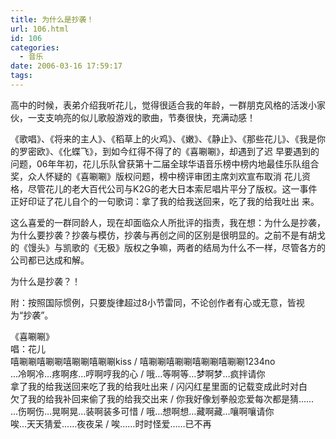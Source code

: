 ```yaml
---
title: 为什么是抄袭！
url: 106.html
id: 106
categories:
  - 音乐
date: 2006-03-16 17:59:17
tags:
---
```


高中的时候，表弟介绍我听花儿，觉得很适合我的年龄，一群朋克风格的活泼小家伙，一支支响亮的似儿歌般游戏的歌曲，节奏很快，充满动感！  
  
《歌唱》、《将来的主人》、《稻草上的火鸡》、《嫩》、《静止》、《那些花儿》、《我是你的罗密欧》、《化蝶飞》，到如今红得不得了的《喜唰唰》，却遇到了迟 早要遇到的问题，06年年初，花儿乐队曾获第十二届全球华语音乐榜中榜内地最佳乐队组合奖，众人怀疑的《喜唰唰》版权问题，榜中榜评审团主席刘欢宣布取消 花儿资格，尽管花儿的老大百代公司与K2G的老大日本索尼唱片平分了版权。这一事件正好印证了花儿自个的一句歌词：拿了我的给我送回来，吃了我的给我吐出 来。  
  
这么喜爱的一群同龄人，现在却面临众人所批评的指责，我在想：为什么是抄袭，为什么要抄袭？抄袭与模仿，抄袭与再创之间的区别是很明显的。之前不是有胡戈的《馒头》与凯歌的《无极》版权之争嘛，两者的结局为什么不一样，尽管各方的公司都已达成和解。  
  
为什么是抄袭？！  
  
附：按照国际惯例，只要旋律超过8小节雷同，不论创作者有心或无意，皆视为“抄袭”。  
  
  
《喜唰唰》  
唱：花儿  
嘻唰唰嘻唰唰嘻唰唰嘻唰唰kiss / 嘻唰唰嘻唰唰嘻唰唰嘻唰唰1234no  
…冷啊冷…疼啊疼…哼啊哼我的心 / 哦…等啊等…梦啊梦…疯拌请你  
拿了我的给我送回来吃了我的给我吐出来 / 闪闪红星里面的记载变成此时对白  
欠了我的给我补回来偷了我的给我交出来 / 你我好像划拳般恋爱每次都是猜……  
…伤啊伤…晃啊晃…装啊装多可惜 / 哦…想啊想…藏啊藏…嚷啊嚷请你  
唉…天天猜爱……夜夜呆 / 唉……时时怪爱……已不再